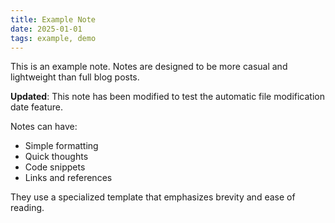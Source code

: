 ```yaml
---
title: Example Note
date: 2025-01-01
tags: example, demo
---
```


This is an example note. Notes are designed to be more casual and lightweight than full blog posts.

**Updated**: This note has been modified to test the automatic file modification date feature.

Notes can have:

- Simple formatting
- Quick thoughts
- Code snippets
- Links and references

They use a specialized template that emphasizes brevity and ease of reading.